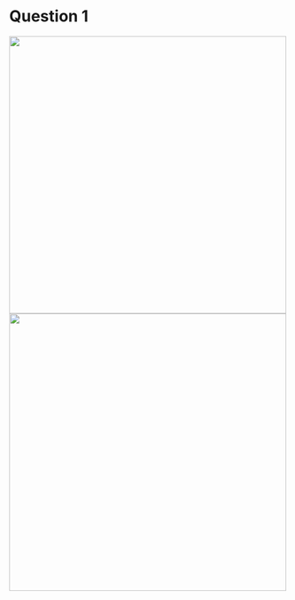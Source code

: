 # Question 1

<img src="https://github.com/Webwiznitr/DebugBattle2023v1/assets/96954448/3780fa97-a7e4-4f48-9699-a0daf1bdb5e3" width=500 />
<br/>
<img src="https://github.com/Webwiznitr/DebugBattle2023v1/assets/96954448/60459fe8-9594-44e2-910c-9b261c64ca7e" width=500 />


